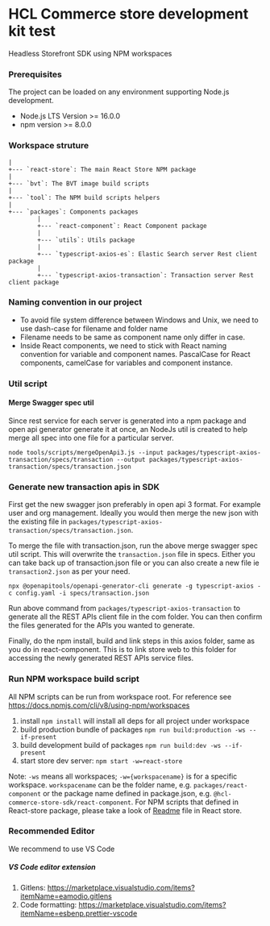 [//]: # "================================================="
[//]: # "Licensed Materials - Property of HCL Technologies"
[//]: #
[//]: # "HCL Commerce"
[//]: #
[//]: # "(C) Copyright HCL Technologies Limited 2020-2022"
[//]: #
[//]: # "================================================="

# HCL Commerce store development kit test

Headless Storefront SDK using NPM workspaces

### Prerequisites

The project can be loaded on any environment supporting Node.js development.

- Node.js LTS Version >= 16.0.0
- npm version >= 8.0.0

### Workspace struture

    |
    +--- `react-store`: The main React Store NPM package
    |
    +--- `bvt`: The BVT image build scripts
    |
    +--- `tool`: The NPM build scripts helpers
    |
    +--- `packages`: Components packages
            |
            +--- `react-component`: React Component package
            |
            +--- `utils`: Utils package
            |
            +--- `typescript-axios-es`: Elastic Search server Rest client package
            |
            +--- `typescript-axios-transaction`: Transaction server Rest client package

### Naming convention in our project

- To avoid file system difference between Windows and Unix, we need to use dash-case for filename and folder name
- Filename needs to be same as component name only differ in case.
- Inside React components, we need to stick with React naming convention for variable and component names. PascalCase for React components, camelCase for variables and component instance.

### Util script

#### Merge Swagger spec util

Since rest service for each server is generated into a npm package and open api generator generate it at once, an NodeJs util is created to help merge all spec into one file for a particular server.

`node tools/scripts/mergeOpenApi3.js --input packages/typescript-axios-transaction/specs/transaction --output packages/typescript-axios-transaction/specs/transaction.json`

### Generate new transaction apis in SDK

First get the new swagger json preferably in open api 3 format. For example user and org management. Ideally you would then merge the new json with the existing file in `packages/typescript-axios-transaction/specs/transaction.json`.

To merge the file with transaction.json, run the above merge swagger spec util script. This will overwrite the `transaction.json` file in specs. Either you can take back up of transaction.json file or you can also create a new file ie `transaction2.json` as per your need.

`npx @openapitools/openapi-generator-cli generate -g typescript-axios -c config.yaml -i specs/transaction.json`

Run above command from `packages/typescript-axios-transaction` to generate all the REST APIs client file in the com folder. You can then confirm the files generated for the APIs you wanted to generate.

Finally, do the npm install, build and link steps in this axios folder, same as you do in react-component. This is to link store web to this folder for accessing the newly generated REST APIs service files.

### Run NPM workspace build script

All NPM scripts can be run from workspace root. For reference see https://docs.npmjs.com/cli/v8/using-npm/workspaces

1. install `npm install` will install all deps for all project under workspace
2. build production bundle of packages `npm run build:production -ws --if-present`
3. build development build of packages `npm run build:dev -ws --if-present`
4. start store dev server: `npm start -w=react-store`

Note: `-ws` means all workspaces; `-w={workspacename}` is for a specific workspace. `workspacename` can be the folder name, e.g. `packages/react-component` or the package name defined in package.json, e.g. `@hcl-commerce-store-sdk/react-component`. For NPM scripts that defined in React-store package, please take a look of [Readme](./react-store/README.md) file in React store.

### Recommended Editor

We recommend to use VS Code

##### VS Code editor extension

1.  Gitlens: https://marketplace.visualstudio.com/items?itemName=eamodio.gitlens
2.  Code formatting: https://marketplace.visualstudio.com/items?itemName=esbenp.prettier-vscode
